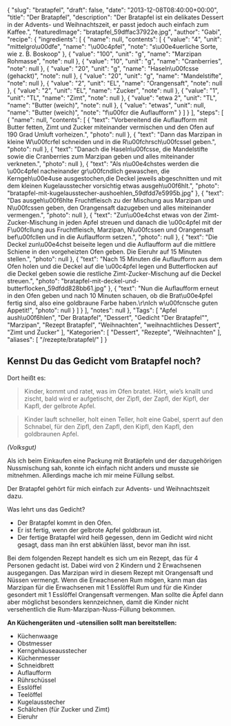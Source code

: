 {
    "slug": "bratapfel",
    "draft": false,
    "date": "2013-12-08T08:40:00+00:00",
    "title": "Der Bratapfel",
    "description": "Der Bratapfel ist ein delikates Dessert in der Advents- und Weihnachtszeit, er passt jedoch auch einfach zum Kaffee.",
    "featuredImage": "bratapfel_59dffac37922e.jpg",
    "author": "Gabi",
    "recipe": {
        "ingredients": [
            {
                "name": null,
                "contents": [
                    {
                        "value": "4",
                        "unit": "mittelgro\u00dfe",
                        "name": "\u00c4pfel",
                        "note": "s\u00e4uerliche Sorte, wie z. B. Boskoop"
                    },
                    {
                        "value": "100",
                        "unit": "g",
                        "name": "Marzipan Rohmasse",
                        "note": null
                    },
                    {
                        "value": "10",
                        "unit": "g",
                        "name": "Cranberries",
                        "note": null
                    },
                    {
                        "value": "20",
                        "unit": "g",
                        "name": "Haseln\u00fcsse (gehackt)",
                        "note": null
                    },
                    {
                        "value": "20",
                        "unit": "g",
                        "name": "Mandelstifte",
                        "note": null
                    },
                    {
                        "value": "2",
                        "unit": "EL",
                        "name": "Orangensaft",
                        "note": null
                    },
                    {
                        "value": "2",
                        "unit": "EL",
                        "name": "Zucker",
                        "note": null
                    },
                    {
                        "value": "1",
                        "unit": "TL",
                        "name": "Zimt",
                        "note": null
                    },
                    {
                        "value": "etwa 2",
                        "unit": "TL",
                        "name": "Butter (weich)",
                        "note": null
                    },
                    {
                        "value": "etwas",
                        "unit": null,
                        "name": "Butter (weich)",
                        "note": "f\u00fcr die Auflaufform"
                    }
                ]
            }
        ],
        "steps": [
            {
                "name": null,
                "contents": [
                    {
                        "text": "Vorbereitend die Auflaufform mit Butter fetten,  Zimt und Zucker miteinander vermischen und den Ofen auf 190 Grad Umluft vorheizen.",
                        "photo": null
                    },
                    {
                        "text": "Dann das Marzipan in kleine W\u00fcrfel schneiden und in die R\u00fchrsch\u00fcssel geben.",
                        "photo": null
                    },
                    {
                        "text": "Danach die Haseln\u00fcsse, die Mandelstifte sowie die Cranberries  zum Marzipan geben und alles miteinander verkneten.",
                        "photo": null
                    },
                    {
                        "text": "Als n\u00e4chstes werden die \u00c4pfel nacheinander gr\u00fcndlich gewaschen, die Kerngeh\u00e4use ausgestochen,die Deckel jeweils abgeschnitten und mit dem kleinen Kugelausstecher vorsichtig etwas ausgeh\u00f6hlt.",
                        "photo": "bratapfel-mit-kugelausstecher-aushoehlen_59dfdd7e5995b.jpg"
                    },
                    {
                        "text": "Das ausgeh\u00f6hlte Fruchtfleisch zu der  Mischung aus Marzipan und N\u00fcssen geben, den Orangensaft dazugeben und alles miteinander vermengen.",
                        "photo": null
                    },
                    {
                        "text": "Zun\u00e4chst etwas von der Zimt- Zucker-Mischung in jeden Apfel streuen und danach die \u00c4pfel mit der F\u00fcllung aus Fruchtfleisch, Marzipan, N\u00fcssen und Orangensaft bef\u00fcllen und in die Auflaufform setzen.",
                        "photo": null
                    },
                    {
                        "text": "Die Deckel zun\u00e4chst beiseite legen und die Auflaufform auf die mittlere Schiene in den vorgeheizten Ofen geben. Die Eieruhr auf 15 Minuten stellen.",
                        "photo": null
                    },
                    {
                        "text": "Nach 15 Minuten die Auflaufform aus dem Ofen holen und die Deckel auf die \u00c4pfel legen und Butterflocken auf die Deckel geben sowie die restliche Zimt-Zucker-Mischung auf die Deckel streuen.",
                        "photo": "bratapfel-mit-deckel-und-butterflocken_59dfdd828bb61.jpg"
                    },
                    {
                        "text": "Nun die Auflaufform erneut in den Ofen geben und nach 10 Minuten schauen, ob die Brat\u00e4pfel fertig sind, also eine goldbraune Farbe haben.\r\nIch w\u00fcnsche guten Appetit!",
                        "photo": null
                    }
                ]
            }
        ],
        "notes": null
    },
    "Tags": [
        "Apfel aush\u00f6hlen",
        "Der Bratapfel",
        "Dessert",
        "Gedicht \"Der Bratapfel\"",
        "Marzipan",
        "Rezept Bratapfel",
        "Weihnachten",
        "weihnachtliches Dessert",
        "Zimt und Zucker"
    ],
    "Kategorien": [
        "Dessert",
        "Rezepte",
        "Weihnachten"
    ],
    "aliases": [
        "\/rezepte\/bratapfel\/"
    ]
}

## Kennst Du das Gedicht vom Bratapfel noch?

Dort heißt es:

> Kinder, kommt und ratet,
> was im Ofen bratet.
> Hört, wie&#8217;s knallt und zischt,
> bald wird er aufgetischt,
> der Zipfl, der Zapfl,
> der Kipfl, der Kapfl,
> der gelbrote Apfel.

>  Kinder lauft schneller,
> holt einen Teller,
> holt eine Gabel,
> sperrt auf den Schnabel,
> für den Zipfl, den Zapfl,
> den Kipfl, den Kapfl,
> den goldbraunen Apfel.

*(Volksgut)*

Als ich beim Einkaufen eine Packung mit Bratäpfeln und der dazugehörigen Nussmischung sah, konnte ich einfach nicht anders und musste sie mitnehmen. Allerdings mache ich mir meine Füllung selbst.

Der Bratapfel gehört für mich einfach zur Advents- und Weihnachtszeit dazu.

Was lehrt uns das Gedicht?

 * Der Bratapfel kommt in den Ofen.
 * Er ist fertig, wenn der gelbrote Apfel goldbraun ist.
 * Der fertige Bratapfel wird heiß gegessen, denn im Gedicht wird nicht gesagt, dass man ihn erst abkühlen lässt, bevor man ihn isst.

Bei dem folgenden Rezept handelt es sich um ein Rezept, das für 4 Personen gedacht ist. Dabei wird von 2 Kindern und 2 Erwachsenen ausgegangen. Das Marzipan wird in diesem Rezept mit Orangensaft und Nüssen vermengt. Wenn die Erwachsenen Rum mögen, kann man das Marzipan für die Erwachsenen mit 1 Esslöffel Rum und für die Kinder gesondert mit 1 Esslöffel Orangensaft vermengen. Man sollte die Äpfel dann aber möglichst besonders kennzeichnen, damit die Kinder nicht versehentlich die Rum-Marzipan-Nuss-Füllung bekommen.

**An Küchengeräten und -utensilien sollt man bereitstellen:**

 * Küchenwaage
 * Obstmesser
 * Kerngehäuseausstecher
 * Küchenmesser
 * Schneidbrett
 * Auflaufform
 * Rührschüssel
 * Esslöffel
 * Teelöffel
 * Kugelausstecher
 * Schälchen (für Zucker und Zimt)
 * Eieruhr